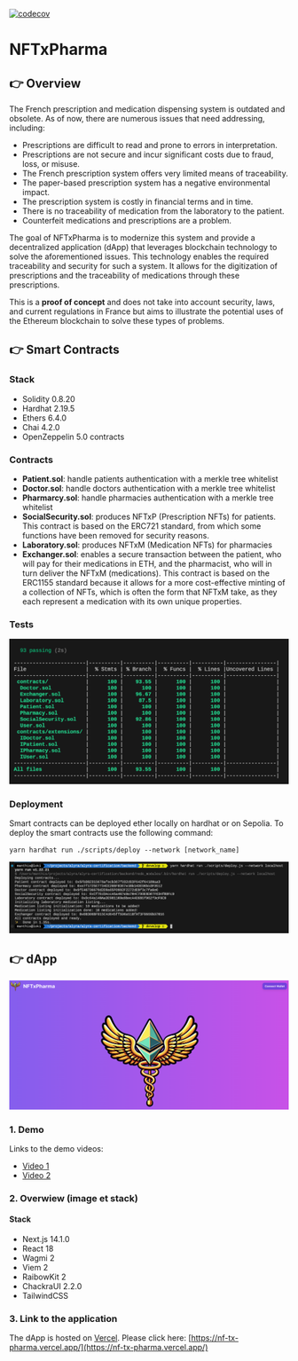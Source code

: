 [![codecov](https://codecov.io/gh/manthis/NFTxPharma/graph/badge.svg?token=2Fj6Fdj1hz)](https://codecov.io/gh/manthis/NFTxPharma)

# NFTxPharma

## :point_right: Overview

The French prescription and medication dispensing system is outdated and obsolete. As of now, there are numerous issues that need addressing, including:

-   Prescriptions are difficult to read and prone to errors in interpretation.
-   Prescriptions are not secure and incur significant costs due to fraud, loss, or misuse.
-   The French prescription system offers very limited means of traceability.
-   The paper-based prescription system has a negative environmental impact.
-   The prescription system is costly in financial terms and in time.
-   There is no traceability of medication from the laboratory to the patient.
-   Counterfeit medications and prescriptions are a problem.

The goal of NFTxPharma is to modernize this system and provide a decentralized application (dApp) that leverages blockchain technology to solve the aforementioned issues. This technology enables the required traceability and security for such a system. It allows for the digitization of prescriptions and the traceability of medications through these prescriptions.

This is a **proof of concept** and does not take into account security, laws, and current regulations in France but aims to illustrate the potential uses of the Ethereum blockchain to solve these types of problems.

## :point_right: Smart Contracts

### Stack

-   Solidity 0.8.20
-   Hardhat 2.19.5
-   Ethers 6.4.0
-   Chai 4.2.0
-   OpenZeppelin 5.0 contracts

### Contracts

-   **Patient.sol**: handle patients authentication with a merkle tree whitelist
-   **Doctor.sol**: handle doctors authentication with a merkle tree whitelist
-   **Pharmarcy.sol**: handle pharmacies authentication with a merkle tree whitelist
-   **SocialSecurity.sol**: produces NFTxP (Prescription NFTs) for patients. This contract is based on the ERC721 standard, from which some functions have been removed for security reasons.
-   **Laboratory.sol**: produces NFTxM (Medication NFTs) for pharmacies
-   **Exchanger.sol**: enables a secure transaction between the patient, who will pay for their medications in ETH, and the pharmacist, who will in turn deliver the NFTxM (medications). This contract is based on the ERC1155 standard because it allows for a more cost-effective minting of a collection of NFTs, which is often the form that NFTxM take, as they each represent a medication with its own unique properties.

### Tests

![image](./resources/tests.png)

### Deployment

Smart contracts can be deployed ether locally on hardhat or on Sepolia. To deploy the smart contracts use the following command:

```
yarn hardhat run ./scripts/deploy --network [network_name]
```

![image](./resources/deploy.png)

## :point_right: dApp

![image](./resources/app.png)

### 1. Demo

Links to the demo videos:

-   [Video 1](https://www.loom.com/share/6fade7f6f4a34e6d9077f4be76c36587)
-   [Video 2](https://www.loom.com/share/40187df00c51441ab846129d9ee7eac0)

### 2. Overwiew (image et stack)

#### Stack

-   Next.js 14.1.0
-   React 18
-   Wagmi 2
-   Viem 2
-   RaibowKit 2
-   ChackraUI 2.2.0
-   TailwindCSS

### 3. Link to the application

The dApp is hosted on [Vercel](https://vercel.com/). Please click here: [https://nf-tx-pharma.vercel.app/](https://nf-tx-pharma.vercel.app/)
